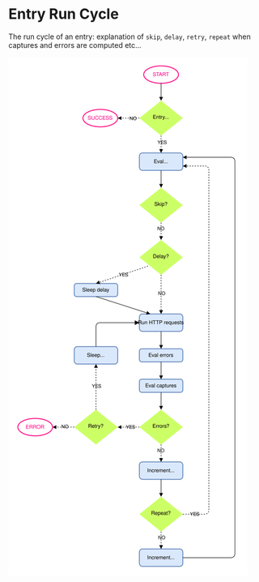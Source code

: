 # Entry Run Cycle


The run cycle of an entry: explanation of `skip`, `delay`, `retry`, `repeat` when captures and errors are computed etc...

![logo](https://raw.githubusercontent.com/Orange-OpenSource/hurl/master/docs/spec/runner/run_cycle.svg)


